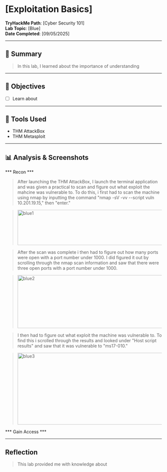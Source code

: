 # [Exploitation Basics]

**TryHackMe Path**: [Cyber Security 101]  
**Lab Topic**: [Blue]  
**Date Completed**: [09/05/2025]

---

## 🧠 Summary

> In this lab, I learned about the importance of understanding 

---

## 🎯 Objectives
- [ ] Learn about 

      
---

## 🧰 Tools Used
- THM AttackBox
- THM Metasploit

---


## 📊 Analysis & Screenshots

*** Recon ***

> After launching the THM AttackBox, I launch the terminal application and was given a practical to scan and figure out what exploit the mahcine was vulnerable to. To do this, i first had to
scan the machine using nmap by inputting the command "nmap -sV -vv --script vuln 10.201.19.15," then "enter."

> <img width="608" height="113" alt="blue1" src="https://github.com/user-attachments/assets/fc83f7c7-4a24-4f73-b2d6-3f1ddeda9ed2" />

> After the scan was complete i then had to figure out how many ports were open with a port number under 1000. I did figured it out by scrolling through the nmap scan information and saw that there were three
open ports with a port number under 1000.

> <img width="972" height="170" alt="blue2" src="https://github.com/user-attachments/assets/fac76077-9e30-4053-9a99-fa8481fc4638" />

> I then had to figure out what exploit the machine was vulnerable to. To find this i scrolled through the results and looked under "Host script results" and saw that it was vulnerable to "ms17-010."

> <img width="753" height="230" alt="blue3" src="https://github.com/user-attachments/assets/1e53b56f-7a9d-4df0-bc49-c8e24d68fad7" />

*** Gain Access ***




---

## Reflection

> This lab provided me with knowledge about 
